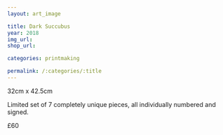```yaml
---
layout: art_image

title: Dark Succubus
year: 2018
img_url: 
shop_url:

categories: printmaking

permalink: /:categories/:title
---
```


32cm x 42.5cm

Limited set of 7 completely unique pieces, all individually numbered and signed.

£60